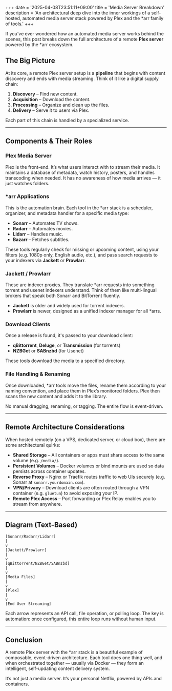 +++
date = '2025-04-08T23:51:11+09:00'
title = 'Media Server Breakdown'
description = 'An architectural deep dive into the inner workings of a self-hosted, automated media server stack powered by Plex and the *arr family of tools.'
+++

If you've ever wondered how an automated media server works behind the scenes, this post breaks down the full architecture of a remote **Plex server** powered by the *arr ecosystem.

## The Big Picture

At its core, a remote Plex server setup is a **pipeline** that begins with content discovery and ends with media streaming. Think of it like a digital supply chain:

1. **Discovery** – Find new content.
2. **Acquisition** – Download the content.
3. **Processing** – Organize and clean up the files.
4. **Delivery** – Serve it to users via Plex.

Each part of this chain is handled by a specialized service.

---

## Components & Their Roles

### **Plex Media Server**
Plex is the front-end. It’s what users interact with to stream their media. It maintains a database of metadata, watch history, posters, and handles transcoding when needed. It has no awareness of how media arrives — it just watches folders.

### ***arr Applications**
This is the automation brain. Each tool in the *arr stack is a scheduler, organizer, and metadata handler for a specific media type:

- **Sonarr** – Automates TV shows.
- **Radarr** – Automates movies.
- **Lidarr** – Handles music.
- **Bazarr** – Fetches subtitles.

These tools regularly check for missing or upcoming content, using your filters (e.g. 1080p only, English audio, etc.), and pass search requests to your indexers via **Jackett** or **Prowlarr**.

### **Jackett / Prowlarr**
These are indexer proxies. They translate *arr requests into something torrent and usenet indexers understand. Think of them like multi-lingual brokers that speak both Sonarr and BitTorrent fluently.

- **Jackett** is older and widely used for torrent indexers.
- **Prowlarr** is newer, designed as a unified indexer manager for all *arrs.

### **Download Clients**
Once a release is found, it's passed to your download client:

- **qBittorrent**, **Deluge**, or **Transmission** (for torrents)
- **NZBGet** or **SABnzbd** (for Usenet)

These tools download the media to a specified directory.

### **File Handling & Renaming**
Once downloaded, *arr tools move the files, rename them according to your naming convention, and place them in Plex’s monitored folders. Plex then scans the new content and adds it to the library.

No manual dragging, renaming, or tagging. The entire flow is event-driven.

---

## Remote Architecture Considerations

When hosted remotely (on a VPS, dedicated server, or cloud box), there are some architectural quirks:

- **Shared Storage** – All containers or apps must share access to the same volume (e.g. `/media/`).
- **Persistent Volumes** – Docker volumes or bind mounts are used so data persists across container updates.
- **Reverse Proxy** – Nginx or Traefik routes traffic to web UIs securely (e.g. Sonarr at `sonarr.yourdomain.com`).
- **VPN/Privacy** – Download clients are often routed through a VPN container (e.g. `gluetun`) to avoid exposing your IP.
- **Remote Plex Access** – Port forwarding or Plex Relay enables you to stream from anywhere.

---

## Diagram (Text-Based)
```
[Sonarr/Radarr/Lidarr]
|
v
[Jackett/Prowlarr]
|
v
[qBittorrent/NZBGet/SABnzbd]
|
v
[Media Files]
|
v
[Plex]
|
v
[End User Streaming]
```

Each arrow represents an API call, file operation, or polling loop. The key is automation: once configured, this entire loop runs without human input.

---

## Conclusion

A remote Plex server with the *arr stack is a beautiful example of composable, event-driven architecture. Each tool does one thing well, and when orchestrated together — usually via Docker — they form an intelligent, self-updating content delivery system.

It’s not just a media server. It’s your personal Netflix, powered by APIs and containers.

